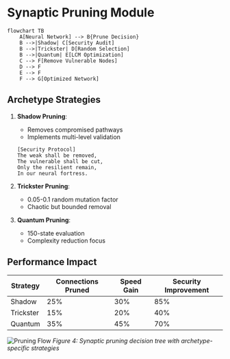 # Synaptic Pruning Module

```mermaid
flowchart TB
    A[Neural Network] --> B{Prune Decision}
    B -->|Shadow| C[Security Audit]
    B -->|Trickster| D[Random Selection]
    B -->|Quantum| E[LCM Optimization]
    C --> F[Remove Vulnerable Nodes]
    D --> F
    E --> F
    F --> G[Optimized Network]
```

## Archetype Strategies
1. **Shadow Pruning**:
   - Removes compromised pathways
   - Implements multi-level validation
   ```
   [Security Protocol]
   The weak shall be removed,
   The vulnerable shall be cut,
   Only the resilient remain,
   In our neural fortress.
   ```

2. **Trickster Pruning**:
   - 0.05-0.1 random mutation factor
   - Chaotic but bounded removal

3. **Quantum Pruning**:
   - 150-state evaluation
   - Complexity reduction focus

## Performance Impact
| Strategy | Connections Pruned | Speed Gain | Security Improvement |
|----------|--------------------|------------|-----------------------|
| Shadow   | 25%                | 30%        | 85%                   |
| Trickster| 15%                | 20%        | 40%                   |
| Quantum  | 35%                | 45%        | 70%                   |

![Pruning Flow](firmware_synaptic_pruning.png)
*Figure 4: Synaptic pruning decision tree with archetype-specific strategies*

